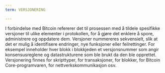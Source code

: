 ```yaml
---
term: VERSJONERING

---
```

I forbindelse med Bitcoin refererer det til prosessen med å tildele spesifikke versjoner til ulike elementer i protokollen, for å gjøre det enklere å spore, administrere og oppdatere dem. Versjoner nummereres sekvensielt, slik at det er mulig å identifisere endringer, nye funksjoner eller feilrettinger. For eksempel inneholder hver blokk i blokkjeden et versjonsnummer som angir konsensusreglene og datastrukturene som ble brukt da den ble opprettet. Versjonering finnes for skripttyper, for transaksjoner, for blokker, for Bitcoin Core-programvaren, for nettverkskommunikasjon osv.